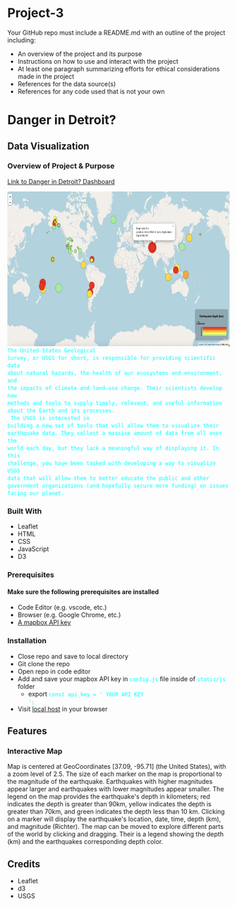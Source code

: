 # Project-3
Your GitHub repo must include a README.md with an outline of the project including:
* An overview of the project and its purpose
* Instructions on how to use and interact with the project
* At least one paragraph summarizing efforts for ethical considerations made in the project
* References for the data source(s)
* References for any code used that is not your own



# Danger in Detroit?
## Data Visualization
### Overview of Project & Purpose 

[Link to Danger in Detroit? Dashboard](https://molleighH.github.io/leaflet-challenge/)


<img align="right" width="550" height="350" src="https://github.com/molleighH/leaflet-challenge/blob/main/Images/Snapshot%20of%20Active%20Dashboard.png?raw=true">

<code style="color : aqua"> <samp>The United States Geological Survey, or USGS for short, is responsible for providing scientific data about natural hazards, the health of our ecosystems and environment, and the impacts of climate and land-use change. Their scientists develop new methods and tools to supply timely, relevant, and useful information about the Earth and its processes.
<br>
The USGS is interested in building a new set of tools that will allow them to visualize their earthquake data. They collect a massive amount of data from all over the world each day, but they lack a meaningful way of displaying it. In this challenge, you have been tasked with developing a way to visualize USGS data that will allow them to better educate the public and other government organizations (and hopefully secure more funding) on issues facing our planet.</samp> </code>


 ### Built With 
* Leaflet
* HTML
* CSS
* JavaScript
* D3

### Prerequisites
#### Make sure the following prerequisites are installed
* Code Editor (e.g. vscode, etc.)
* Browser (e.g. Google Chrome, etc.)
* [A mapbox API key](https://www.mapbox.com/)

### Installation
* Close repo and save to local directory
* Git clone the repo
* Open repo in code editor
* Add and save your mapbox API key in <code style="color : aqua">config.js</code> file inside of <code style="color : aqua">static/js</code> folder 
    * export <code style="color : aqua">const api_key = ' YOUR API KEY ';</code>
* Visit [local host](http://localhost:5000/) in your browser

## Features

### Interactive Map
Map is centered at GeoCoordinates [37.09, -95.71] (the United States), with a zoom level of 2.5. The size of each marker on the map is proportional to the magnitude of the earthquake. Earthquakes with higher magnitudes appear larger and earthquakes with lower magnitudes appear smaller. The legend on the map provides the earthquake's depth in kilometers; red indicates the depth is greater than 90km, yellow indicates the depth is greater than 70km, and green indicates the depth less than 10 km. Clicking on a marker will display the earthquake's location, date, time, depth (km), and magnitude (Richter). The map can be moved to explore different parts of the world by clicking and dragging. Their is a legend showing the depth (km) and the earthquakes corresponding depth color. 

## Credits
* Leaflet
* d3
* USGS
